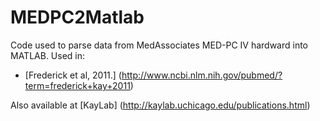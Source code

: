 MEDPC2Matlab
============

Code used to parse data from MedAssociates MED-PC IV hardward into MATLAB.
Used in:
* [Frederick et al, 2011.] (http://www.ncbi.nlm.nih.gov/pubmed/?term=frederick+kay+2011)



Also available at [KayLab] (http://kaylab.uchicago.edu/publications.html)
